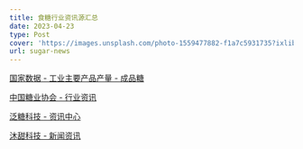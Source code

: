 ```yaml
---
title: 食糖行业资讯源汇总
date: 2023-04-23
type: Post
cover: 'https://images.unsplash.com/photo-1559477882-f1a7c5931735?ixlib=rb-4.0.3&ixid=MnwxMjA3fDB8MHxwaG90by1wYWdlfHx8fGVufDB8fHx8&auto=format&fit=crop&w=687&q=80'
url: sugar-news
---
```


[国家数据 - 工业主要产品产量 - 成品糖](https://data.stats.gov.cn/easyquery.htm?cn=A01&zb=A020906&sj=202303)

[中国糖业协会 - 行业资讯](http://www.chinasugar.org.cn/l,4,0.html)

[泛糖科技 - 资讯中心](https://www.hisugar.com/home/newList)

[沐甜科技 - 新闻资讯](http://msweet.com.cn/mtkj/xwzx62/index.html)
